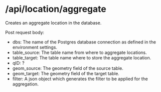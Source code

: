 # /api/location/aggregate

Creates an aggregate location in the database.

Post request body:

* dbs: The name of the Postgres database connection as defined in the environment settings.
* table\_source: The table name from where to aggregate locations.
* table\_target: The table name where to store the aggregate location.
* qID: ?
* geom\_source: The geometry field of the source table.
* geom\_target: The geometry field of the target table.
* filter: A json object which generates the filter to be applied for the aggregation.

